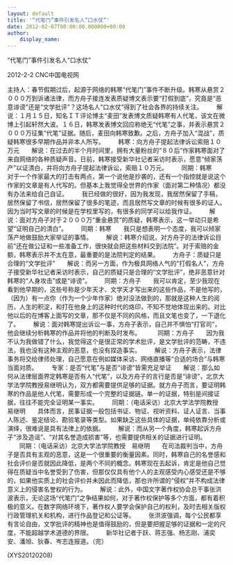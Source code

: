 ```yaml
---
layout: default
title: '“代笔门”事件引发名人“口水仗”'
date: 2012-02-07T00:00:00.000000+08:00
author:
    display_name: 
---
```


“代笔门”事件引发名人“口水仗”

2012-2-2 CNC中国电视网

主持人：春节假期过后，起源于网络的韩寒“代笔门”事件不断升级。韩寒从悬赏２０００万到诉诸法律，而方舟子接连发表质疑博文表示要“打假到底”，究竟是“恶意诽谤”还是“文学批评”？这场名人“口水仗”得到了社会各界的持续关注。 　　解说：１月１５日，知名ＩＴ评论博主“麦田”发表博文质疑韩寒有人代笔，该文在微博上引起轩然大波。１６日，韩寒发表博文回应称绝无“代笔”之事，并表示悬赏２０００万征集“代笔”证据。随后，麦田向韩寒致歉。之后，方舟子加入“混战”，质疑韩寒很多早期作品并非本人所写。 　　韩寒：向方舟子提起法律诉讼索赔１０万元　　解说：在过去的半个月时间里，拥有大量粉丝的“８０后”作家韩寒面对了来自网络的各种质疑声音。日前，韩寒接受新华社记者采访时表示，愿意“倾家荡产”以证清白，并将向方舟子提起法律诉讼，索赔１０万元。 　　同期：韩寒　　对于一个作家最大的打击有两点，第一个说他是抄袭的，还有一个指控就是说这个作家的文章是有人代写的。但基本上我觉得全世界的作家（面对第二种情况）都没有办法来给自己自证。 　　我已经做的很好，因为我发现，我居然保留了手稿，居然保留了书信，居然保留了很多的笔迹，而且居然写文章的时候有很多的证人。因为当时写文章的时候是在学校里写的，有很多的同学可以给我作证。 　　解说：面对方舟子对于２０００万“重金悬赏”的质疑，韩寒表示，这一举动只是希望“证明自己的清白”。 　　同期：韩寒　　我只是想表明一个态度，我可以倾家荡产地做鼓励大家举证的事情。 　　解说：韩寒介绍说，对方舟子的法律诉讼目前“还在做公证和一些准备工作，很快就会把这些材料交到法院”。对于索赔的金额，韩寒表示并不太在意，最重要的是法院判定的结果。 　　方舟子：质疑只是合理的“文学批评”　　解说：而另一方面，作为极具网络人气的“打假名人”，方舟子接受新华社记者采访时表示，自己的质疑只是合理的“文学批评”，绝非恶意针对韩寒的“人身攻击”或是“诽谤”。 　　同期：方舟子　　我可以肯定，至少我现在看到他早期的，这些号称是少年天才、文学天才写出来的这些作品，不是他写的，（因为）有一点你（作为一个少年作家）绝对没法做到的，那就是这种人生的阅历，人生的积淀，和打在他身上的这种时代的烙印，不知不觉地体现出来的。对比他以后的在博客上面写的文章，那不仅是不同的风格，而且文笔也变了，一下退化了。 　　解说：面对韩寒提出诉讼一事，方舟子表示，自己并不惧怕“打官司”，他会继续分析韩寒的作品并将他的判断及时发布。　 　　同期：方舟子　　因为我不认为我做错了什么，我觉得这个是很正常的学术批评，是文学批评的范畴，不违法，我也没有这种主观的恶意，也没有捏造事实。 　　解说：方舟子表示，法律事务将交给律师处理，自己愿意在例如媒体采访、网络直播等“合适的场合”与韩寒当面对质。 　　专家：是否“代笔”与是否“诽谤”皆需充足举证　　解说：那么如何从法律层面界定韩寒是否有人“代笔”，以及方舟子的言行是否是“诽谤”，北京大学法学院教授易继明认为，双方都需要提供足够的证据。就方舟子而言，要证明韩寒的作品是他人代笔，需要形成一个完整的证据链。单一的证据，特别是间接证据，往往不能完全证明某一事实。 　　同期：（电话采访）北京大学法学院教授　易继明　　具体而言，民事证据一般包括书证、物证、视听资料、证人证言、当事人陈述、鉴定结论、勘验笔录等类型。如果缺乏这些具体的证据，单纯依靠分析或演绎，很难说是具有法律上的依据。 　　解说：而从另一个角度，韩寒起诉方舟子“涉及造谣”、“对其名誉造成损害”等，也需要提供相关的证据进行证明。 　　同期：（电话采访）北京大学法学院教授　易继明　　在司法裁判当中，方舟子是否具有主观的恶意，这是一个很重要的衡量因素。同时，韩寒自己的名誉感和社会评价是否就因此降低，是两个不同的概念。韩寒现在去起诉，肯定是他自己觉得在质疑当中名誉受到了伤害，但那仅仅具有他个人的主观感受内心感受还是不够的，如果他实质上的社会评价并未因此而降低，那也许所谓的“侵权”并不构成法律意义上的侵害名誉权的行为。 　　解说：此外，中国文字著作权协会总干事张洪波表示，无论这场“代笔门”之争结果如何，对于著作权保护等多个方面，都有着积极的意义。在数字网络环境下，著作权人要学会保护自己的权利，及时去相关版权行政管理机关和机构，进行作品登记和公证等。 　　张洪波强调，每个公民都享有言论自由，文学批评的精神也是值得鼓励的，但是要把握足够的证据和一定的尺度，不能超越学术道德的界限。 　　新华社记者于跃、蒋志强、杨志刚、浦奕安、潘旭、狄春、岑志连报道。（完）

(XYS20120208)

